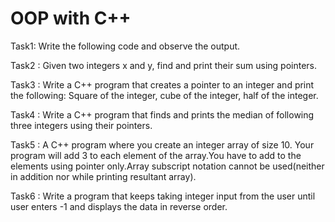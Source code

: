 # OOP with C++

Task1: Write the following code and observe the output.

Task2 : Given two integers x and y, find and print their sum using pointers.

Task3 : Write a C++ program that creates a pointer to an integer and print the following: Square of the integer, cube of the integer, half of the integer.

Task4 : Write a C++ program that finds and prints the median of following three integers using their pointers.

Task5 : A C++ program where you create an integer array of size 10. Your program will add 3 to each element of the array.You have to add to the elements using pointer only.Array subscript notation cannot be used(neither in addition nor while printing resultant array).

Task6 : Write a program that keeps taking integer input from the user until user enters -1 and displays the data in reverse order.





